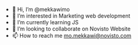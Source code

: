 - 👋 Hi, I’m @mekkawimo
- 👀 I’m interested in Marketing web development
- 🌱 I’m currently learning JS
- 💞️ I’m looking to collaborate on Novisto Website
- 📫 How to reach me mo.mekkawi@novisto.com

<!---
mekkawimo/mekkawimo is a ✨ special ✨ repository because its `README.md` (this file) appears on your GitHub profile.
You can click the Preview link to take a look at your changes.
--->
